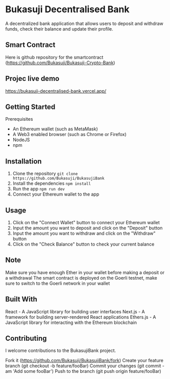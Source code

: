 # Bukasuji Decentralised Bank
A decentralized bank application that allows users to deposit and withdraw funds, check their balance and update their profile.

## Smart Contract
Here is github repository for the smartcontract (https://github.com/Bukasuji/Bukasuji-Crypto-Bank)

## Projec live demo
https://bukasuji-decentralised-bank.vercel.app/

## Getting Started
Prerequisites
-  An Ethereum wallet (such as MetaMask)
-  A Web3 enabled browser (such as Chrome or Firefox)
-  NodeJS
-  npm

 
## Installation
1. Clone the repository 
```git clone https://github.com/Bukasuji/BukasujiBank```
2. Install the dependencies
```npm install```
3. Run the app
```npm run dev```
4. Connect your Ethereum wallet to the app

## Usage
1. Click on the "Connect Wallet" button to connect your Ethereum wallet
2. Input the amount you want to deposit and click on the "Deposit" button
3. Input the amount you want to withdraw and click on the "Withdraw" button
4. Click on the "Check Balance" button to check your current balance


## Note
Make sure you have enough Ether in your wallet before making a deposit or a withdrawal
The smart contract is deployed on the Goerli testnet, make sure to switch to the Goerli network in your wallet

## Built With
React - A JavaScript library for building user interfaces
Next.js - A framework for building server-rendered React applications
Ethers.js - A JavaScript library for interacting with the Ethereum blockchain

## Contributing
I welcome contributions to the BukasujiBank project.

Fork it (https://github.com/Bukasuji/BukasujiBank/fork)
Create your feature branch (git checkout -b feature/fooBar)
Commit your changes (git commit -am 'Add some fooBar')
Push to the branch (git push origin feature/fooBar)





